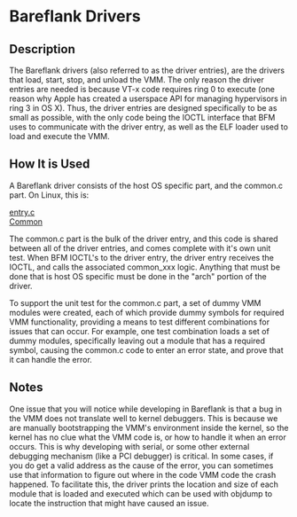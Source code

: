 # Bareflank Drivers

## Description

The Bareflank drivers (also referred to as the driver entries), are the drivers that load, start, stop, and unload the VMM. The only reason the driver entries are needed is because VT-x code requires ring 0 to execute (one reason why Apple has created a userspace API for managing hypervisors in ring 3 in OS X). Thus, the driver entries are designed specifically to be as small as possible, with the only code being the IOCTL interface that BFM uses to communicate with the driver entry, as well as the ELF loader used to load and execute the VMM.

## How It is Used

A Bareflank driver consists of the host OS specific part, and the common.c part. On Linux, this is:

[entry.c](https://github.com/Bareflank/hypervisor/blob/master/bfdrivers/src/arch/linux/entry.c)
<br>
[Common](https://github.com/Bareflank/hypervisor/blob/master/bfdrivers/src/common.c)

The common.c part is the bulk of the driver entry, and this code is shared between all of the driver entries, and comes complete with it's own unit test. When BFM IOCTL's to the driver entry, the driver entry receives the IOCTL, and calls the associated common_xxx logic. Anything that must be done that is host OS specific must be done in the "arch" portion of the driver.

To support the unit test for the common.c part, a set of dummy VMM modules were created, each of which provide dummy symbols for required VMM functionality, providing a means to test different combinations for issues that can occur. For example, one test combination loads a set of dummy modules, specifically leaving out a module that has a required symbol, causing the common.c code to enter an error state, and prove that it can handle the error.

## Notes

One issue that you will notice while developing in Bareflank is that a bug in the VMM does not translate well to kernel debuggers. This is because we are manually bootstrapping the VMM's environment inside the kernel, so the kernel has no clue what the VMM code is, or how to handle it when an error occurs. This is why developing with serial, or some other external debugging mechanism (like a PCI debugger) is critical. In some cases, if you do get a valid address as the cause of the error, you can sometimes use that information to figure out where in the code VMM code the crash happened. To facilitate this, the driver prints the location and size of each module that is loaded and executed which can be used with objdump to locate the instruction that might have caused an issue. 
